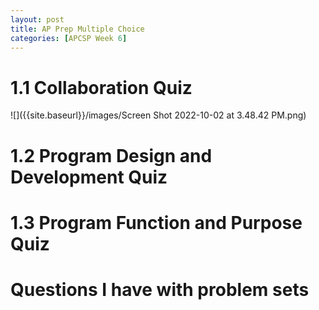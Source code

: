 ```yaml
---
layout: post
title: AP Prep Multiple Choice
categories: [APCSP Week 6]
---
```

# 1.1 Collaboration Quiz
![]({{site.baseurl}}/images/Screen Shot 2022-10-02 at 3.48.42 PM.png) 
# 1.2 Program Design and Development Quiz

# 1.3 Program Function and Purpose Quiz

# Questions I have with problem sets